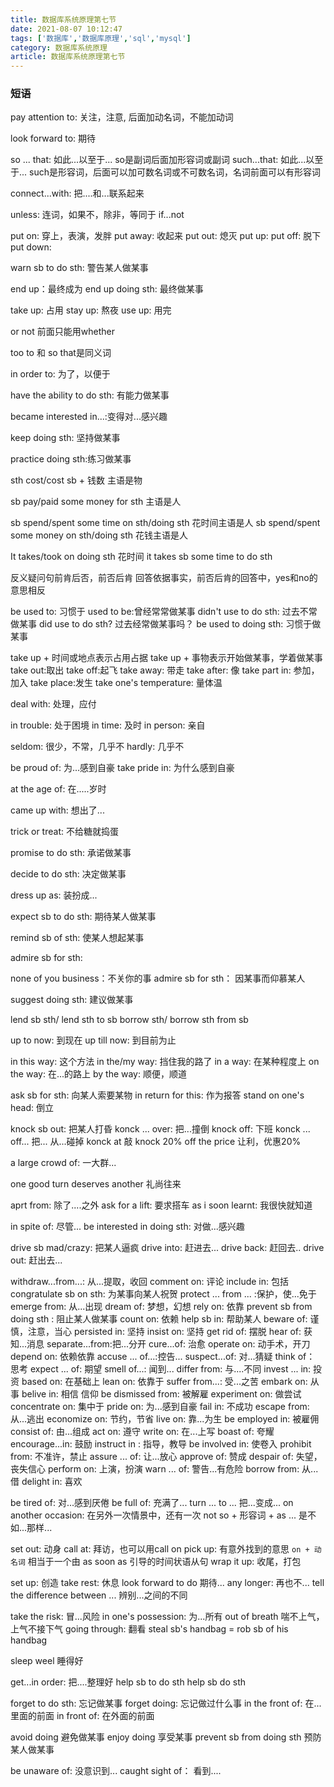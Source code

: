 ```yaml
---
title: 数据库系统原理第七节
date: 2021-08-07 10:12:47
tags: ['数据库','数据库原理','sql','mysql']
category: 数据库系统原理
article: 数据库系统原理第七节
---
```


### 短语

pay attention to: 关注，注意, 后面加动名词，不能加动词

look forward to: 期待

so ... that: 如此...以至于... so是副词后面加形容词或副词
such...that: 如此...以至于... such是形容词，后面可以加可数名词或不可数名词，名词前面可以有形容词

connect...with: 把....和...联系起来

unless: 连词，如果不，除非，等同于 if...not

put on: 穿上，表演，发胖
put away: 收起来
put out: 熄灭
put up:
put off: 脱下
put down: 

warn sb to do sth: 警告某人做某事

end up：最终成为
end up doing sth: 最终做某事

take up: 占用
stay up: 熬夜
use up: 用完

or not 前面只能用whether

too to 和 so that是同义词

in order to: 为了，以便于

have the ability to do sth: 有能力做某事

became interested in...:变得对...感兴趣

keep doing sth: 坚持做某事

practice doing sth:练习做某事

sth cost/cost sb + 钱数 主语是物

sb pay/paid some money for sth 主语是人

sb spend/spent some time on sth/doing sth 花时间主语是人
sb spend/spent some money on sth/doing sth 花钱主语是人

It takes/took on doing sth 花时间
it takes sb some time to do sth

反义疑问句前肯后否，前否后肯
回答依据事实，前否后肯的回答中，yes和no的意思相反

be used to: 习惯于
used to be:曾经常常做某事
didn't use to do sth: 过去不常做某事
did use to do sth? 过去经常做某事吗？
be used to doing sth: 习惯于做某事

take up + 时间或地点表示占用占据
take up + 事物表示开始做某事，学着做某事
take out:取出
take off:起飞
take away: 带走
take after: 像
take part in: 参加，加入
take place:发生
take one's temperature: 量体温

deal with: 处理，应付

in trouble: 处于困境
in time: 及时
in person: 亲自

seldom: 很少，不常，几乎不
hardly: 几乎不

be proud of: 为...感到自豪
take pride in: 为什么感到自豪

at the age of: 在.....岁时

came up with: 想出了...

trick or treat: 不给糖就捣蛋

promise to do sth: 承诺做某事

decide to do sth: 决定做某事

dress up as: 装扮成...

expect sb to do sth: 期待某人做某事

remind sb of sth: 使某人想起某事

admire sb for sth: 

none of you business：不关你的事
admire sb for sth： 因某事而仰慕某人

suggest doing sth: 建议做某事

lend sb sth/ lend sth to sb
borrow sth/ borrow sth from sb

up to now: 到现在
up till now: 到目前为止

in this way: 这个方法
in the/my way: 挡住我的路了
in a way: 在某种程度上
on the way: 在...的路上
by the way: 顺便，顺道

ask sb for sth: 向某人索要某物
in return for this: 作为报答
stand on one's head: 倒立

knock sb out: 把某人打昏
konck ... over: 把...撞倒
knock off: 下班
konck ... off... 把... 从...碰掉
konck at 敲
knock 20% off the price 让利，优惠20%

a large crowd of: 一大群...

one good turn deserves another 礼尚往来


aprt from: 除了....之外
ask for a lift: 要求搭车
as i soon learnt: 我很快就知道

in spite of: 尽管...
be interested in doing sth: 对做...感兴趣

drive sb mad/crazy: 把某人逼疯
drive into: 赶进去...
drive back: 赶回去..
drive out: 赶出去...

withdraw...from...: 从...提取，收回
comment on: 评论
include in: 包括
congratulate sb on sth: 为某事向某人祝贺
protect ... from ... :保护，使...免于
emerge from: 从...出现
dream of: 梦想，幻想
rely on: 依靠
prevent sb from doing sth : 阻止某人做某事
count on: 依赖
help sb in: 帮助某人
beware of: 谨慎，注意，当心
persisted in: 坚持
insist on: 坚持
get rid of: 摆脱
hear of: 获知...消息
separate...from:把...分开
cure...of: 治愈
operate on: 动手术，开刀
depend on: 依赖依靠
accuse ... of...:控告...
suspect...of: 对...猜疑
think of： 思考
expect ... of: 期望
smell of...: 闻到...
differ from: 与....不同
invest ... in: 投资
based on: 在基础上
lean on: 依靠于
suffer from...: 受...之苦
embark on: 从事
belive in: 相信 信仰
be dismissed from: 被解雇
experiment on: 做尝试
concentrate on: 集中于
pride on: 为...感到自豪
fail in: 不成功
escape from: 从...逃出
economize on: 节约，节省
live on: 靠...为生
be employed in: 被雇佣
consist of: 由...组成
act on: 遵守
write on: 在...上写
boast of: 夸耀
encourage...in: 鼓励
instruct in : 指导，教导
be involved in: 使卷入
prohibit from: 不准许，禁止
assure ... of: 让...放心
approve of: 赞成
despair of: 失望，丧失信心
perform on: 上演，扮演
warn ... of: 警告...有危险
borrow from: 从...借
delight in: 喜欢

be tired of: 对...感到厌倦
be full of: 充满了...
turn ... to ... 把...变成...
on another occasion: 在另外一次情景中，还有一次
not so + 形容词 + as ... 是不如...那样...

set out: 动身
call at: 拜访，也可以用call on
pick up: 有意外找到的意思
`on + 动名词` 相当于一个由 as soon as 引导的时间状语从句
wrap it up: 收尾，打包

set up: 创造
take rest: 休息
look forward to do 期待...
any longer: 再也不...
tell the difference between ... 辨别...之间的不同

take the risk: 冒...风险
in one's possession: 为...所有
out of breath 喘不上气，上气不接下气
going through: 翻看
steal sb's handbag = rob sb of his handbag

sleep weel 睡得好

get...in order: 把....整理好
help sb to do sth
help sb do sth

forget to do sth: 忘记做某事
forget doing: 忘记做过什么事
in the front of: 在...里面的前面
in front of: 在外面的前面

avoid doing 避免做某事
enjoy doing 享受某事
prevent sb from doing sth 预防某人做某事

be unaware of: 没意识到...
caught sight of： 看到....